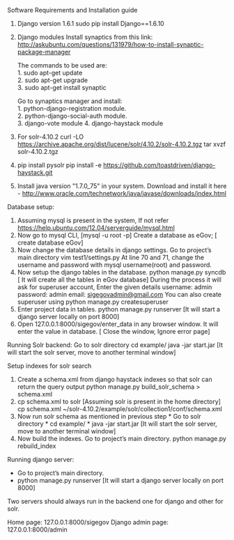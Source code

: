 Software Requirements and Installation guide

1. Django version 1.6.1 
	 	sudo pip install Django==1.6.10
2. Django modules
Install synaptics from this link: http://askubuntu.com/questions/131979/how-to-install-synaptic-package-manager  

	The commands to be used are:  
		1.  sudo apt-get update  
		2.  sudo apt-get upgrade  
		3.  sudo apt-get install synaptic  

	Go to synaptics manager and install:   
		1.  python-django-registration module.  
		2.  python-django-social-auth module.  
		3.  django-vote module
		4.  django-haystack module 

3. For solr-4.10.2
   curl -LO https://archive.apache.org/dist/lucene/solr/4.10.2/solr-4.10.2.tgz
   tar xvzf solr-4.10.2.tgz

4.  pip install pysolr
	pip install -e https://github.com/toastdriven/django-haystack.git
  
5. Install java version "1.7.0_75" in your system. Download and install it here - http://www.oracle.com/technetwork/java/javase/downloads/index.html
     
Database setup:

1. Assuming mysql is present in the system, If not refer  https://help.ubuntu.com/12.04/serverguide/mysql.html
2. Now go to mysql CLI, [mysql -u root -p]
   Create a database as eGov; [ create database eGov]
3.  Now change the database details in django settings.
	Go to project’s main directory
	vim test1/settings.py
	At line 70 and 71, change the username and password with mysql username(root) and password.
4.  Now setup the django tables in the database.
	python manage.py syncdb [ It will create all the tables in eGov database]
	During the process it will ask for superuser account, Enter the given details
	username: admin
	password: admin
	email: sigegovadmin@gmail.com
	You can also create superuser using 
	python manage.py createsuperuser
5. Enter project data in tables.
   python manage.py runserver [It will start a django server locally on port 8000]
6. Open 127.0.0.1:8000/sigegov/enter_data in any browser window. It will enter the value in database. [ Close the window, Ignore error page]

Running Solr backend:
Go to solr directory
cd example/
java -jar start.jar 
[It will start the solr server, move to another terminal window]

Setup indexes for solr search
1. Create a schema.xml from django haystack indexes so that solr can return the query output
	python manage.py build_solr_schema > schema.xml
2.  cp schema.xml to solr [Assuming solr is present in the home directory]
	cp schema.xml ~/solr-4.10.2/example/solr/collection1/conf/schema.xml
3.  Now run solr schema as mentioned in previous step
		* Go to solr directory 
		* cd example/
		* java -jar start.jar [It will start the solr server, move to another terminal window]
4. Now build the indexes. Go to project’s main directory.
	python manage.py rebuild_index
     
	
Running django server:
* Go to project’s main directory.
* python manage.py runserver [It will start a django server locally on port 8000]

Two servers should always run in the backend one for django and other for solr.

Home page: 127.0.0.1:8000/sigegov
Django admin page: 127.0.0.1:8000/admin